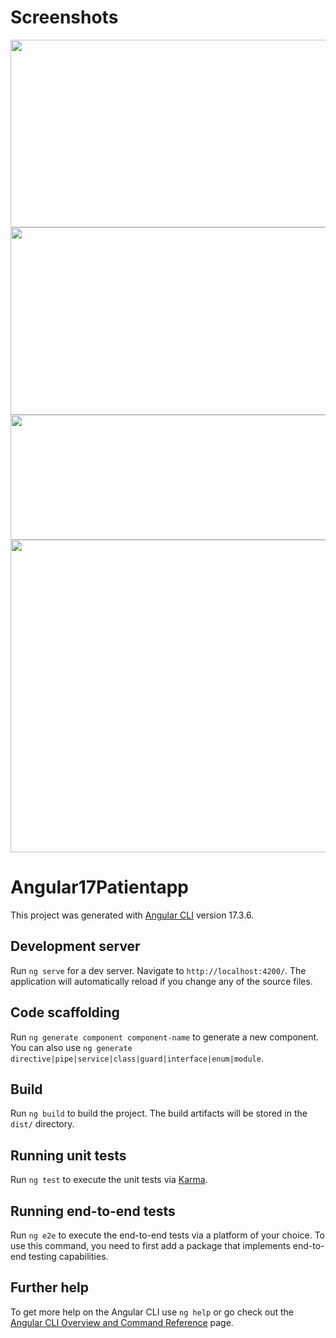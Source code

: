 # Screenshots
<img src="https://github.com/samueltumewu/angular17-patientapp/assets/34823485/e9145c56-d08e-4705-8402-8392dcad3da7" width=600px height=300px/>
<img src="https://github.com/samueltumewu/angular17-patientapp/assets/34823485/2eac45e5-d783-4c23-a24f-7440e9f82656" width=600px height=300px/>
<img src="https://github.com/samueltumewu/angular17-patientapp/assets/34823485/7797b813-699d-46c5-b4b5-40641bc0f9a1" width=800px height=200px/>
<img src="https://github.com/samueltumewu/angular17-patientapp/assets/34823485/7543b930-5497-4905-9287-0ddd8f5d3a96" width=650px height=500px/>

# Angular17Patientapp

This project was generated with [Angular CLI](https://github.com/angular/angular-cli) version 17.3.6.

## Development server

Run `ng serve` for a dev server. Navigate to `http://localhost:4200/`. The application will automatically reload if you change any of the source files.

## Code scaffolding

Run `ng generate component component-name` to generate a new component. You can also use `ng generate directive|pipe|service|class|guard|interface|enum|module`.

## Build

Run `ng build` to build the project. The build artifacts will be stored in the `dist/` directory.

## Running unit tests

Run `ng test` to execute the unit tests via [Karma](https://karma-runner.github.io).

## Running end-to-end tests

Run `ng e2e` to execute the end-to-end tests via a platform of your choice. To use this command, you need to first add a package that implements end-to-end testing capabilities.

## Further help

To get more help on the Angular CLI use `ng help` or go check out the [Angular CLI Overview and Command Reference](https://angular.io/cli) page.
